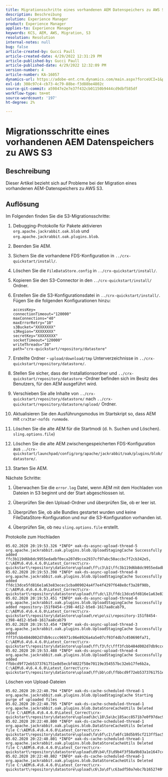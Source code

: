 ```yaml
---
title: Migrationsschritte eines vorhandenen AEM Datenspeichers zu AWS S3
description: Beschreibung
solution: Experience Manager
product: Experience Manager
applies-to: Experience Manager
keywords: KCS, AEM, AWS, Migration, S3
resolution: Resolution
internal-notes: null
bug: false
article-created-by: Gucci Paull
article-created-date: 4/29/2022 12:31:29 PM
article-published-by: Gucci Paull
article-published-date: 4/29/2022 12:32:09 PM
version-number: 4
article-number: KA-16057
dynamics-url: https://adobe-ent.crm.dynamics.com/main.aspx?forceUCI=1&pagetype=entityrecord&etn=knowledgearticle&id=9c71c447-b8c7-ec11-a7b6-0022480a10ee
exl-id: 308c97c4-cb73-4c79-88be-f3d88be4802c
source-git-commit: a59847e2e7e37f432cb01150b9444cd9dbf585df
workflow-type: tm+mt
source-wordcount: '197'
ht-degree: 2%

---
```


# Migrationsschritte eines vorhandenen AEM Datenspeichers zu AWS S3

## Beschreibung

Dieser Artikel bezieht sich auf Probleme bei der Migration eines vorhandenen AEM-Datenspeichers zu AWS S3.

## Auflösung

Im Folgenden finden Sie die S3-Migrationsschritte:

1. Debugging-Protokolle für Pakete aktivieren `org.apache.jackrabbit.oak.blob` und `org.apache.jackrabbit.oak.plugins.blob`.

1. Beenden Sie AEM.

1. Sichern Sie die vorhandene FDS-Konfiguration in `../crx-quickstart/install/`.

1. Löschen Sie die `FileDataStore.config` in `../crx-quickstart/install/`.

1. Kopieren Sie den S3-Connector in den `../crx-quickstart/install/` Ordner.

1. Erstellen Sie die S3-Konfigurationsdatei in `../crx-quickstart/install/`. Fügen Sie die folgenden Konfigurationen hinzu:

   ```
   accessKey=
   connectionTimeout="120000"
   maxConnections="40"
   maxErrorRetry="10"
   s3Bucket="XXXXXXXX"
   s3Region="XXXXXXXX"
   secretKey="XXXXXXXX"
   socketTimeout="120000"
   writeThreads="30"
   path="crx-quickstart/repository/datastore"
   ```

1. Erstellte Ordner - `upload/download/tmp` Unterverzeichnisse in `../crx-quickstart/repository/datastore/`.

1. Stellen Sie sicher, dass der Installationsordner und `../crx-quickstart/repository/datastore` -Ordner befinden sich im Besitz des Benutzers, für den AEM ausgeführt wird.

1. Verschieben Sie alle Inhalte von `../crx-quickstart/repository/datastore/` nach `../crx-quickstart/repository/datastore/upload/` Ordner.

1. Aktualisieren Sie den Ausführungsmodus im Startskript so, dass AEM mit `crx3tar-nofds runmode`.

1. Löschen Sie die alte AEM für die Startmodi (d. h. Suchen und Löschen). `sling.options.file`)

1. Löschen Sie die alte AEM zwischengespeicherten FDS-Konfiguration aus `../crx-quickstart/launchpad/config/org/apache/jackrabbit/oak/plugins/blob/datastore/`.

1. Starten Sie AEM.

Nächste Schritte:

1. Überwachen Sie die `error.log` Datei, wenn AEM mit dem Hochladen von Dateien in S3 beginnt und der Start abgeschlossen ist.

1. Überprüfen Sie den Upload-Ordner und überprüfen Sie, ob er leer ist.

1. Überprüfen Sie, ob alle Bundles gestartet wurden und keine FileDataStore-Konfiguration und nur die S3-Konfiguration vorhanden ist.

1. Überprüfen Sie, ob neu `sling.options.file` erstellt.

Protokolle zum Hochladen

```
05.02.2020 20:19:53.326 *INFO* oak-ds-async-upload-thread-5 org.apache.jackrabbit.oak.plugins.blob.UploadStagingCache Successfully added ffc3b119d6b8dc9955edadbf0eca207d9cce2937cf97abc50accbc7f2cb342e5, C:\AEM\6.4\6.4.6.0\Latest_Correct\crx-quickstart\repository\datastore\upload\ff\c3\b1\ffc3b119d6b8dc9955edadbf0eca207d9cce2937cf97abc50accbc7f2cb342e5
05.02.2020 20:19:53.398 *INFO* oak-ds-async-upload-thread-8 org.apache.jackrabbit.oak.plugins.blob.UploadStagingCache Successfully added ffdc13dce5fd816e1a63e83ecec1cba009024a4f7e4f4297f648e8cf3a28f98b, C:\AEM\6.4\6.4.6.0\Latest_Correct\crx-quickstart\repository\datastore\upload\ff\dc\13\ffdc13dce5fd816e1a63e83ecec1cba009024a4f7e4f4297f648e8cf3a28f98b
05.02.2020 20:19:53.451 *INFO* oak-ds-async-upload-thread-6 org.apache.jackrabbit.oak.plugins.blob.UploadStagingCache Successfully added repository-151f8454-c398-4d12-b5e8-1617aa8cab79, C:\AEM\6.4\6.4.6.0\Latest_Correct\crx-quickstart\repository\datastore\upload\re\po\si\repository-151f8454-c398-4d12-b5e8-1617aa8cab79
05.02.2020 20:19:53.454 *INFO* oak-ds-async-upload-thread-3 org.apache.jackrabbit.oak.plugins.blob.UploadStagingCache Successfully added fff3fcbb484d002d7db9cccc96971c06e8926a4a5e07cf93f4db7c450690fa71, C:\AEM\6.4\6.4.6.0\Latest_Correct\crx-quickstart\repository\datastore\upload\ff\f3\fc\fff3fcbb484d002d7db9cccc96971c06e8926a4a5e07cf93f4db7c450690fa71
05.02.2020 20:19:53.488 *INFO* oak-ds-async-upload-thread-4 org.apache.jackrabbit.oak.plugins.blob.UploadStagingCache Successfully added ffbbcd9f72eb5373761751e8d5ecbf4022f58e70119e354557bc32eb17fe6b2a, C:\AEM\6.4\6.4.6.0\Latest_Correct\crx-quickstart\repository\datastore\upload\ff\bb\cd\ffbbcd9f72eb5373761751e8d5ecbf4022f58e70119e354557bc32eb17fe6b2a
```

Löschen von Upload-Dateien

```
05.02.2020 20:22:40.794 *INFO* oak-ds-cache-scheduled-thread-1 org.apache.jackrabbit.oak.plugins.blob.UploadStagingCache Starting purge of uploaded files
05.02.2020 20:22:40.795 *INFO* oak-ds-cache-scheduled-thread-1 org.apache.jackrabbit.oak.plugins.blob.DataStoreCacheUtils Deleted file C:\AEM\6.4\6.4.6.0\Latest_Correct\crx-quickstart\repository\datastore\upload\bc\18\5a\bc185acc8571b7e0f97dac92b0285fe248004909c3d8264e03cfb2a8101bada6
05.02.2020 20:22:40.800 *INFO* oak-ds-cache-scheduled-thread-1 org.apache.jackrabbit.oak.plugins.blob.DataStoreCacheUtils Deleted file C:\AEM\6.4\6.4.6.0\Latest_Correct\crx-quickstart\repository\datastore\upload\fa\6f\c1\fa6fc18d5b95cf213ff5ac5d9eb0fed7c61310ac2c373ca2cbf187844bf39c24
05.02.2020 20:22:40.801 *INFO* oak-ds-cache-scheduled-thread-1 org.apache.jackrabbit.oak.plugins.blob.DataStoreCacheUtils Deleted file C:\AEM\6.4\6.4.6.0\Latest_Correct\crx-quickstart\repository\datastore\upload\d9\b4\f3\d9b4f3f58a9b83a1e1647cc23b77d672836171afdccbbbd8726f480b741a4c2e
05.02.2020 20:22:40.802 *INFO* oak-ds-cache-scheduled-thread-1 org.apache.jackrabbit.oak.plugins.blob.DataStoreCacheUtils Deleted file C:\AEM\6.4\6.4.6.0\Latest_Correct\crx-quickstart\repository\datastore\upload\c6\3a\df\c63adf50a7ebc7b1652740fb8be9b72f5b76d22477f0d411becab2f8eeceb70b
```
